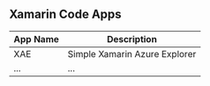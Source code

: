 ## Xamarin Code Apps

| App Name   | Description  |
| ---------- |--------------|
| XAE        | Simple Xamarin Azure Explorer |
|...         | ... |
